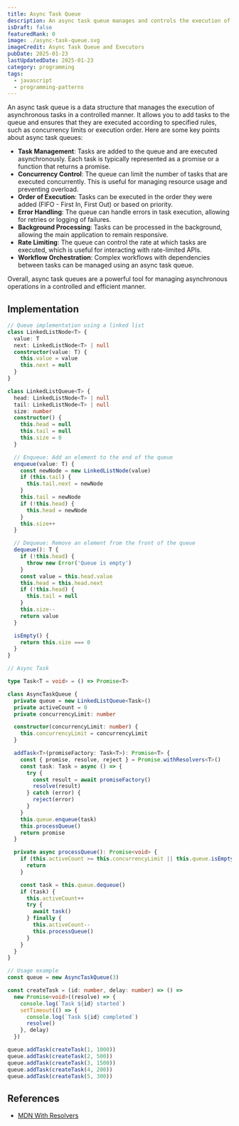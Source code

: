 ```yaml
---
title: Async Task Queue
description: An async task queue manages and controls the execution of asynchronous tasks, ensuring they run according to specified concurrency limits and order.
isDraft: false
featuredRank: 0
image: ./async-task-queue.svg
imageCredit: Async Task Queue and Executors
pubDate: 2025-01-23
lastUpdatedDate: 2025-01-23
category: programming
tags:
  - javascript
  - programming-patterns
---
```


An async task queue is a data structure that manages the execution of asynchronous tasks in a controlled manner. It allows you to add tasks to the queue and ensures that they are executed according to specified rules, such as concurrency limits or execution order. Here are some key points about async task queues:

- **Task Management**: Tasks are added to the queue and are executed asynchronously. Each task is typically represented as a promise or a function that returns a promise.
- **Concurrency Control**: The queue can limit the number of tasks that are executed concurrently. This is useful for managing resource usage and preventing overload.
- **Order of Execution**: Tasks can be executed in the order they were added (FIFO - First In, First Out) or based on priority.
- **Error Handling**: The queue can handle errors in task execution, allowing for retries or logging of failures.
- **Background Processing**: Tasks can be processed in the background, allowing the main application to remain responsive.
- **Rate Limiting**: The queue can control the rate at which tasks are executed, which is useful for interacting with rate-limited APIs.
- **Workflow Orchestration**: Complex workflows with dependencies between tasks can be managed using an async task queue.

Overall, async task queues are a powerful tool for managing asynchronous operations in a controlled and efficient manner.

## Implementation

```ts
// Queue implementation using a linked list
class LinkedListNode<T> {
  value: T
  next: LinkedListNode<T> | null
  constructor(value: T) {
    this.value = value
    this.next = null
  }
}

class LinkedListQueue<T> {
  head: LinkedListNode<T> | null
  tail: LinkedListNode<T> | null
  size: number
  constructor() {
    this.head = null
    this.tail = null
    this.size = 0
  }

  // Enqueue: Add an element to the end of the queue
  enqueue(value: T) {
    const newNode = new LinkedListNode(value)
    if (this.tail) {
      this.tail.next = newNode
    }
    this.tail = newNode
    if (!this.head) {
      this.head = newNode
    }
    this.size++
  }

  // Dequeue: Remove an element from the front of the queue
  dequeue(): T {
    if (!this.head) {
      throw new Error('Queue is empty')
    }
    const value = this.head.value
    this.head = this.head.next
    if (!this.head) {
      this.tail = null
    }
    this.size--
    return value
  }

  isEmpty() {
    return this.size === 0
  }
}

// Async Task

type Task<T = void> = () => Promise<T>

class AsyncTaskQueue {
  private queue = new LinkedListQueue<Task>()
  private activeCount = 0
  private concurrencyLimit: number

  constructor(concurrencyLimit: number) {
    this.concurrencyLimit = concurrencyLimit
  }

  addTask<T>(promiseFactory: Task<T>): Promise<T> {
    const { promise, resolve, reject } = Promise.withResolvers<T>()
    const task: Task = async () => {
      try {
        const result = await promiseFactory()
        resolve(result)
      } catch (error) {
        reject(error)
      }
    }
    this.queue.enqueue(task)
    this.processQueue()
    return promise
  }

  private async processQueue(): Promise<void> {
    if (this.activeCount >= this.concurrencyLimit || this.queue.isEmpty()) {
      return
    }

    const task = this.queue.dequeue()
    if (task) {
      this.activeCount++
      try {
        await task()
      } finally {
        this.activeCount--
        this.processQueue()
      }
    }
  }
}

// Usage example
const queue = new AsyncTaskQueue(3)

const createTask = (id: number, delay: number) => () =>
  new Promise<void>((resolve) => {
    console.log(`Task ${id} started`)
    setTimeout(() => {
      console.log(`Task ${id} completed`)
      resolve()
    }, delay)
  })

queue.addTask(createTask(1, 1000))
queue.addTask(createTask(2, 500))
queue.addTask(createTask(3, 1500))
queue.addTask(createTask(4, 200))
queue.addTask(createTask(5, 300))
```

## References

- [MDN With Resolvers](https://developer.mozilla.org/en-US/docs/Web/JavaScript/Reference/Global_Objects/Promise/withResolvers)
